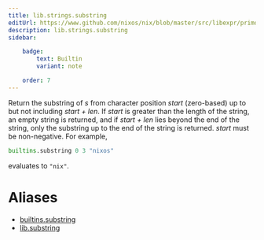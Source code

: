 ```yaml
---
title: lib.strings.substring
editUrl: https://www.github.com/nixos/nix/blob/master/src/libexpr/primops.cc
description: lib.strings.substring
sidebar:

    badge:
        text: Builtin
        variant: note

    order: 7
---
```


Return the substring of *s* from character position *start*
(zero-based) up to but not including *start + len*. If *start* is
greater than the length of the string, an empty string is returned,
and if *start + len* lies beyond the end of the string, only the
substring up to the end of the string is returned. *start* must be
non-negative. For example,

```nix
builtins.substring 0 3 "nixos"
```

evaluates to `"nix"`.


# Aliases

- [builtins.substring](./reference/builtins/builtins-substring)
- [lib.substring](./reference/lib/lib-substring)


